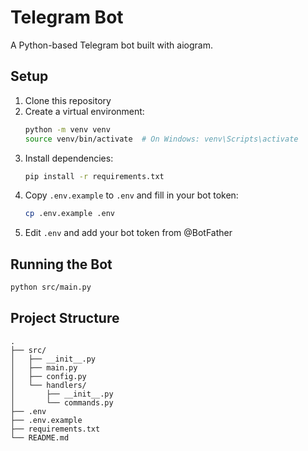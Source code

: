 # Telegram Bot

A Python-based Telegram bot built with aiogram.

## Setup

1. Clone this repository
2. Create a virtual environment:
   ```bash
   python -m venv venv
   source venv/bin/activate  # On Windows: venv\Scripts\activate
   ```
3. Install dependencies:
   ```bash
   pip install -r requirements.txt
   ```
4. Copy `.env.example` to `.env` and fill in your bot token:
   ```bash
   cp .env.example .env
   ```
5. Edit `.env` and add your bot token from @BotFather

## Running the Bot

```bash
python src/main.py
```

## Project Structure

```
.
├── src/
│   ├── __init__.py
│   ├── main.py
│   ├── config.py
│   └── handlers/
│       ├── __init__.py
│       └── commands.py
├── .env
├── .env.example
├── requirements.txt
└── README.md
``` 